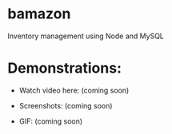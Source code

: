 # bamazon
Inventory management using Node and MySQL

# Demonstrations:

* Watch video here: (coming soon)

* Screenshots: (coming soon)

* GIF: (coming soon)